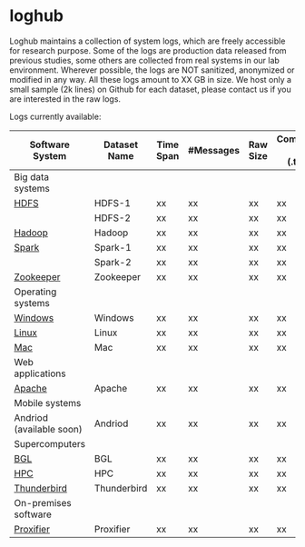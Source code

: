 # loghub
Loghub maintains a collection of system logs, which are freely accessible for research purpose. Some of the logs are production data released from previous studies, some others are collected from real systems in our lab environment. Wherever possible, the logs are NOT sanitized, anonymized or modified in any way. All these logs amount to XX GB in size. We host only a small sample (2k lines) on Github for each dataset, please contact us if you are interested in the raw logs.

Logs currently available:


| Software System | Dataset Name | Time Span | #Messages | Raw Size | Compressed Size (.tar.gz) |
| --- | --- | --- | --- | --- |  --- |
| Big data systems |
| [HDFS](./HDFS) | HDFS-1 | xx | xx | xx | xx |
|  | HDFS-2 | xx | xx | xx | xx |
| [Hadoop](./Hadoop) | Hadoop | xx | xx | xx | xx |
| [Spark](./Spark) | Spark-1 | xx | xx | xx | xx |
|  | Spark-2 | xx | xx | xx | xx |
| [Zookeeper](./Zookeeper) | Zookeeper | xx | xx | xx | xx |
| Operating systems |
| [Windows](./Windows) | Windows | xx | xx | xx | xx |
| [Linux](./Linux) | Linux | xx | xx | xx | xx |
| [Mac](./Mac) | Mac | xx | xx | xx | xx |
| Web applications |
| [Apache](./Apache) | Apache | xx | xx | xx | xx |
| Mobile systems |
| Andriod (available soon) | Andriod | xx | xx | xx | xx |
| Supercomputers |
| [BGL](./BGL) | BGL | xx | xx | xx | xx |
| [HPC](./HPC) | HPC | xx | xx | xx | xx |
| [Thunderbird](./Thunderbird) | Thunderbird | xx | xx | xx | xx |
| On-premises software |
| [Proxifier](./Proxifier) | Proxifier | xx | xx | xx | xx |




